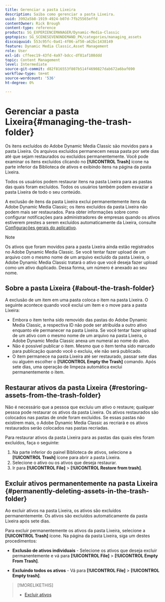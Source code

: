```yaml
---
title: Gerenciar a pasta Lixeira
description: Saiba como gerenciar a pasta Lixeira.
uuid: 3992a5b8-1919-4924-b07d-7fb25565effd
contentOwner: Rick Brough
content-type: reference
products: SG_EXPERIENCEMANAGER/Dynamic-Media-Classic
geptopics: SG_SCENESEVENONDEMAND_PK/categories/managing_assets
discoiquuid: 553c95fc-0a41-4f06-af50-a62bc1438149
feature: Dynamic Media Classic,Asset Management
role: User
exl-id: cffeec19-43fd-4a97-bdcc-df81af108ddd
topic: Content Management
level: Intermediate
source-git-commit: d82f816553f807b514f4690827dab672a6baf690
workflow-type: tm+mt
source-wordcount: '536'
ht-degree: 0%

---
```


# Gerenciar a pasta Lixeira{#managing-the-trash-folder}

Os itens excluídos do Adobe Dynamic Media Classic são movidos para a pasta Lixeira. Os arquivos excluídos permanecem nessa pasta por sete dias até que sejam restaurados ou excluídos permanentemente. Você pode examinar os itens excluídos clicando no **[!UICONTROL Trash]** ícone na parte inferior da Biblioteca de ativos e exibindo itens na página da pasta Lixeira.

Todos os usuários podem restaurar itens na pasta Lixeira para as pastas das quais foram excluídos. Todos os usuários também podem esvaziar a pasta Lixeira de todo o seu conteúdo.

A exclusão de itens da pasta Lixeira exclui permanentemente itens da Adobe Dynamic Media Classic; os itens excluídos da pasta Lixeira não podem mais ser restaurados. Para obter informações sobre como configurar notificações para administradores de empresas quando os ativos estiverem prestes a serem excluídos automaticamente da Lixeira, consulte [Configurações gerais do aplicativo](application-setup.md#general_settings).

>[!NOTE]
>
>Os ativos que foram movidos para a pasta Lixeira ainda estão registrados no Adobe Dynamic Media Classic. Se você tentar fazer upload de um arquivo com o mesmo nome de um arquivo excluído da pasta Lixeira, o Adobe Dynamic Media Classic tratará o ativo que você deseja fazer upload como um ativo duplicado. Dessa forma, um número é anexado ao seu nome.

## Sobre a pasta Lixeira {#about-the-trash-folder}

A exclusão de um item em uma pasta coloca o item na pasta Lixeira. O seguinte acontece quando você exclui um item e o move para a pasta Lixeira:

* Embora o item tenha sido removido das pastas do Adobe Dynamic Media Classic, a respectiva ID não pode ser atribuída a outro ativo enquanto ele permanecer na pasta Lixeira. Se você tentar fazer upload de um ativo com o mesmo nome de um arquivo na pasta Lixeira, o Adobe Dynamic Media Classic anexa um numeral ao nome do ativo.
* Não é possível publicar o item. Mesmo que o item tenha sido marcado para publicação quando você o excluiu, ele não será publicado.
* O item permanece na pasta Lixeira até ser restaurado, passar sete dias ou alguém escolher o **[!UICONTROL Empty the Trash]** comando. Após sete dias, uma operação de limpeza automática exclui permanentemente o item.

## Restaurar ativos da pasta Lixeira {#restoring-assets-from-the-trash-folder}

Não é necessário que a pessoa que excluiu um ativo o restaure; qualquer pessoa pode restaurar os ativos da pasta Lixeira. Os ativos restaurados são colocados nas pastas de onde foram excluídos. Se essas pastas não existirem mais, o Adobe Dynamic Media Classic as recriará e os ativos restaurados serão colocados nas pastas recriadas.

Para restaurar ativos da pasta Lixeira para as pastas das quais eles foram excluídos, faça o seguinte:

1. Na parte inferior do painel Biblioteca de ativos, selecione a **[!UICONTROL Trash]** ícone para abrir a pasta Lixeira.
1. Selecione o ativo ou os ativos que deseja restaurar.
1. Ir para **[!UICONTROL File]** > **[!UICONTROL Restore from trash]**.

## Excluir ativos permanentemente na pasta Lixeira {#permanently-deleting-assets-in-the-trash-folder}

Ao excluir ativos na pasta Lixeira, os ativos são excluídos permanentemente. Os ativos são excluídos automaticamente da pasta Lixeira após sete dias.

Para excluir permanentemente os ativos da pasta Lixeira, selecione a **[!UICONTROL Trash]** ícone. Na página da pasta Lixeira, siga um destes procedimentos:

* **Exclusão de ativos individuais** - Selecione os ativos que deseja excluir permanentemente e vá para **[!UICONTROL File]** > **[!UICONTROL Empty From Trash]**.

* **Excluindo todos os ativos** - Vá para **[!UICONTROL File]** > **[!UICONTROL Empty trash]**.

>[!MORELIKETHIS]
>
>* [Excluir ativos](moving-renaming-deleting-assets.md#delete_assets)

